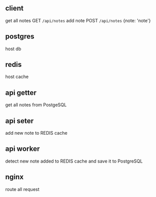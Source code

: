 ## client
get all notes GET `/api/notes`
add note  POST `/api/notes` {note: 'note'}

## postgres

host db

## redis

host cache

## api getter

get all notes from PostgeSQL

## api seter

add new note to REDIS cache

## api worker

detect new note added to REDIS cache and save it to PostgreSQL

## nginx

route all request

